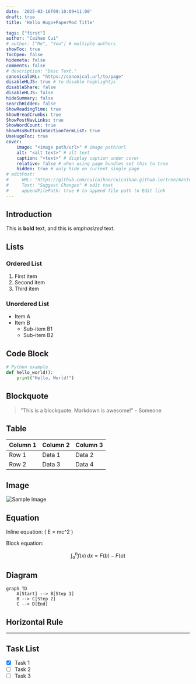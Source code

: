 ```yaml
---
date: '2025-03-16T09:10:09+11:00'
draft: true
title: 'Hello Hugo+PaperMod Title'

tags: ["first"]
author: "Caihao Cui"
# author: ["Me", "You"] # multiple authors
showToc: true
TocOpen: false
hidemeta: false
comments: false
# description: "Desc Text."
canonicalURL: "https://canonical.url/to/page"
disableHLJS: true # to disable highlightjs
disableShare: false
disableHLJS: false
hideSummary: false
searchHidden: false
ShowReadingTime: true
ShowBreadCrumbs: true
ShowPostNavLinks: true
ShowWordCount: true
ShowRssButtonInSectionTermList: true
UseHugoToc: true
cover:
    image: "<image path/url>" # image path/url
    alt: "<alt text>" # alt text
    caption: "<text>" # display caption under cover
    relative: false # when using page bundles set this to true
    hidden: true # only hide on current single page
# editPost:
#     URL: "https://github.com/cuicaihao/cuicaihao.github.io/tree/master/content/"
#     Text: "Suggest Changes" # edit text
#     appendFilePath: true # to append file path to Edit link
---
```


## Introduction

This is **bold** text, and this is *emphasized* text.

## Lists

### Ordered List
1. First item
2. Second item
3. Third item

### Unordered List
- Item A
- Item B
  - Sub-item B1
  - Sub-item B2

## Code Block

```python
# Python example
def hello_world():
    print("Hello, World!")
```

## Blockquote

> "This is a blockquote. Markdown is awesome!" - Someone

## Table

| Column 1 | Column 2 | Column 3 |
|----------|----------|----------|
| Row 1    | Data 1   | Data 2   |
| Row 2    | Data 3   | Data 4   |

## Image

![Sample Image](https://via.placeholder.com/150 "Placeholder Image")

## Equation

Inline equation: \( E = mc^2 \)

Block equation:

$$
\int_a^b f(x) \,dx = F(b) - F(a)
$$

## Diagram

```mermaid
graph TD
    A[Start] --> B[Step 1]
    B --> C[Step 2]
    C --> D[End]
```

## Horizontal Rule

---

## Task List

- [x] Task 1
- [ ] Task 2
- [ ] Task 3